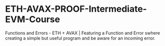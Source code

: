 # ETH-AVAX-PROOF-Intermediate-EVM-Course
Functions and Errors - ETH + AVAX | Featuring a Function and Error swhere creating a simple but useful program and be aware for an incoming error.

##

